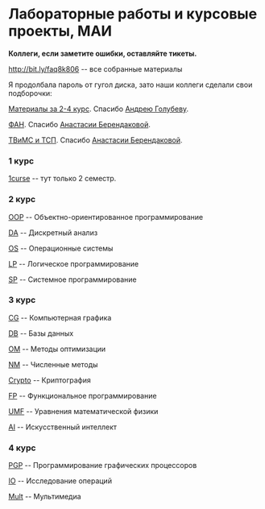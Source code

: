 # Лабораторные работы и курсовые проекты, МАИ #

**Коллеги, если заметите ошибки, оставляйте тикеты.**

http://bit.ly/faq8k806 -- все собранные материалы

Я продолбала пароль от гугол диска, зато наши коллеги сделали свои подборочки:

[Материалы за 2-4 курс](https://drive.google.com/drive/folders/1ce3Zp3_0Rz6i9gCnOapfzFf9MskNv3k_). Спасибо [Андрею Голубеву](https://vk.com/anhromoff).

[ФАН](https://drive.google.com/drive/folders/12ZhQheVG7M6zQklADIxqLETzgXtwd5oT). Спасибо [Анастасии Берендаковой](https://vk.com/i_am_ss).

[ТВиМС и ТСП](https://drive.google.com/drive/folders/1MywlOWjFaKRl0UwxR0sZDPsFj_fswTgZ). Спасибо [Анастасии Берендаковой](https://vk.com/i_am_ss).

### 1 курс ###

[1curse](1curse) -- тут только 2 семестр.

### 2 курс ###

[OOP](OOP) -- Объектно-ориентированное программирование

[DA](DA) -- Дискретный анализ

[OS](OS) -- Операционные системы

[LP](LP) -- Логическое программирование

[SP](SP) -- Системное программирование

### 3 курс ###

[CG](CG) -- Компьютерная графика

[DB](DB) -- Базы данных

[OM](OM) -- Методы оптимизации

[NM](NM) -- Численные методы

[Crypto](Crypto) -- Криптография

[FP](FP) -- Функциональное программирование

[UMF](UMF) -- Уравнения математической физики

[AI](AI) -- Искусственный интеллект

### 4 курс ###

[PGP](PGP) -- Программирование графических процессоров

[IO](IO) -- Исследование операций

[Mult](Mult) -- Мультимедиа
